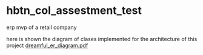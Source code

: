 # hbtn_col_assestment_test
erp mvp of a retail company

here is shown the diagram of clases implemented for the architecture of this project
[dreamful_er_diagram.pdf](https://github.com/Teslothorcha/hbtn_col_assestment_test/files/7439443/dreamful_er_diagram.pdf)
